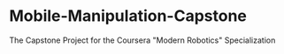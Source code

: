 # Mobile-Manipulation-Capstone
 The Capstone Project for the Coursera "Modern Robotics" Specialization
